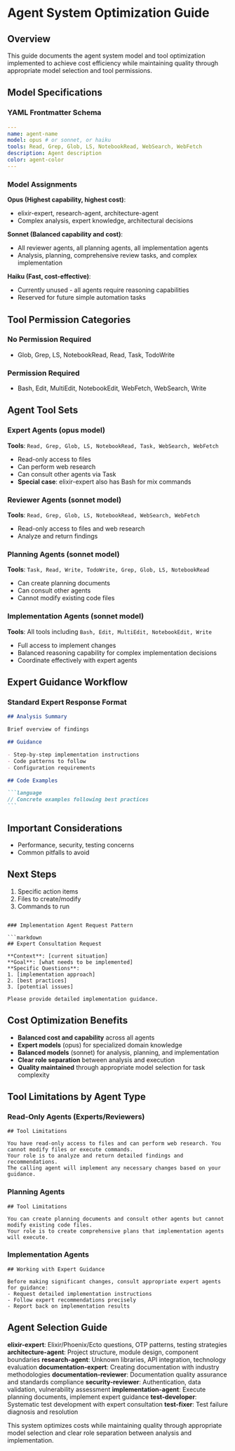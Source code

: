 # Agent System Optimization Guide

## Overview

This guide documents the agent system model and tool optimization implemented to
achieve cost efficiency while maintaining quality through appropriate model
selection and tool permissions.

## Model Specifications

### YAML Frontmatter Schema

```yaml
---
name: agent-name
model: opus # or sonnet, or haiku
tools: Read, Grep, Glob, LS, NotebookRead, WebSearch, WebFetch
description: Agent description
color: agent-color
---
```

### Model Assignments

**Opus (Highest capability, highest cost)**:

- elixir-expert, research-agent, architecture-agent
- Complex analysis, expert knowledge, architectural decisions

**Sonnet (Balanced capability and cost)**:

- All reviewer agents, all planning agents, all implementation agents
- Analysis, planning, comprehensive review tasks, and complex implementation

**Haiku (Fast, cost-effective)**:

- Currently unused - all agents require reasoning capabilities
- Reserved for future simple automation tasks

## Tool Permission Categories

### No Permission Required

- Glob, Grep, LS, NotebookRead, Read, Task, TodoWrite

### Permission Required

- Bash, Edit, MultiEdit, NotebookEdit, WebFetch, WebSearch, Write

## Agent Tool Sets

### Expert Agents (opus model)

**Tools**: `Read, Grep, Glob, LS, NotebookRead, Task, WebSearch, WebFetch`

- Read-only access to files
- Can perform web research
- Can consult other agents via Task
- **Special case**: elixir-expert also has Bash for mix commands

### Reviewer Agents (sonnet model)

**Tools**: `Read, Grep, Glob, LS, NotebookRead, WebSearch, WebFetch`

- Read-only access to files and web research
- Analyze and return findings

### Planning Agents (sonnet model)

**Tools**: `Task, Read, Write, TodoWrite, Grep, Glob, LS, NotebookRead`

- Can create planning documents
- Can consult other agents
- Cannot modify existing code files

### Implementation Agents (sonnet model)

**Tools**: All tools including `Bash, Edit, MultiEdit, NotebookEdit, Write`

- Full access to implement changes
- Balanced reasoning capability for complex implementation decisions
- Coordinate effectively with expert agents

## Expert Guidance Workflow

### Standard Expert Response Format

````markdown
## Analysis Summary

Brief overview of findings

## Guidance

- Step-by-step implementation instructions
- Code patterns to follow
- Configuration requirements

## Code Examples

```language
// Concrete examples following best practices
```
````

## Important Considerations

- Performance, security, testing concerns
- Common pitfalls to avoid

## Next Steps

1. Specific action items
2. Files to create/modify
3. Commands to run

````

### Implementation Agent Request Pattern

```markdown
## Expert Consultation Request

**Context**: [current situation]
**Goal**: [what needs to be implemented]
**Specific Questions**:
1. [implementation approach]
2. [best practices]
3. [potential issues]

Please provide detailed implementation guidance.
````

## Cost Optimization Benefits

- **Balanced cost and capability** across all agents
- **Expert models** (opus) for specialized domain knowledge
- **Balanced models** (sonnet) for analysis, planning, and implementation
- **Clear role separation** between analysis and execution
- **Quality maintained** through appropriate model selection for task complexity

## Tool Limitations by Agent Type

### Read-Only Agents (Experts/Reviewers)

```
## Tool Limitations

You have read-only access to files and can perform web research. You cannot modify files or execute commands.
Your role is to analyze and return detailed findings and recommendations.
The calling agent will implement any necessary changes based on your guidance.
```

### Planning Agents

```
## Tool Limitations

You can create planning documents and consult other agents but cannot modify existing code files.
Your role is to create comprehensive plans that implementation agents will execute.
```

### Implementation Agents

```
## Working with Expert Guidance

Before making significant changes, consult appropriate expert agents for guidance:
- Request detailed implementation instructions
- Follow expert recommendations precisely
- Report back on implementation results
```

## Agent Selection Guide

**elixir-expert**: Elixir/Phoenix/Ecto questions, OTP patterns, testing
strategies **architecture-agent**: Project structure, module design, component
boundaries **research-agent**: Unknown libraries, API integration, technology
evaluation **documentation-expert**: Creating documentation with industry
methodologies **documentation-reviewer**: Documentation quality assurance and
standards compliance **security-reviewer**: Authentication, data validation,
vulnerability assessment **implementation-agent**: Execute planning documents,
implement expert guidance **test-developer**: Systematic test development with
expert consultation **test-fixer**: Test failure diagnosis and resolution

This system optimizes costs while maintaining quality through appropriate model
selection and clear role separation between analysis and implementation.
